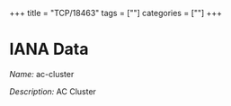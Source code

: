 +++
title = "TCP/18463"
tags = [""]
categories = [""]
+++

# IANA Data

_Name:_ ac-cluster

_Description:_ AC Cluster

